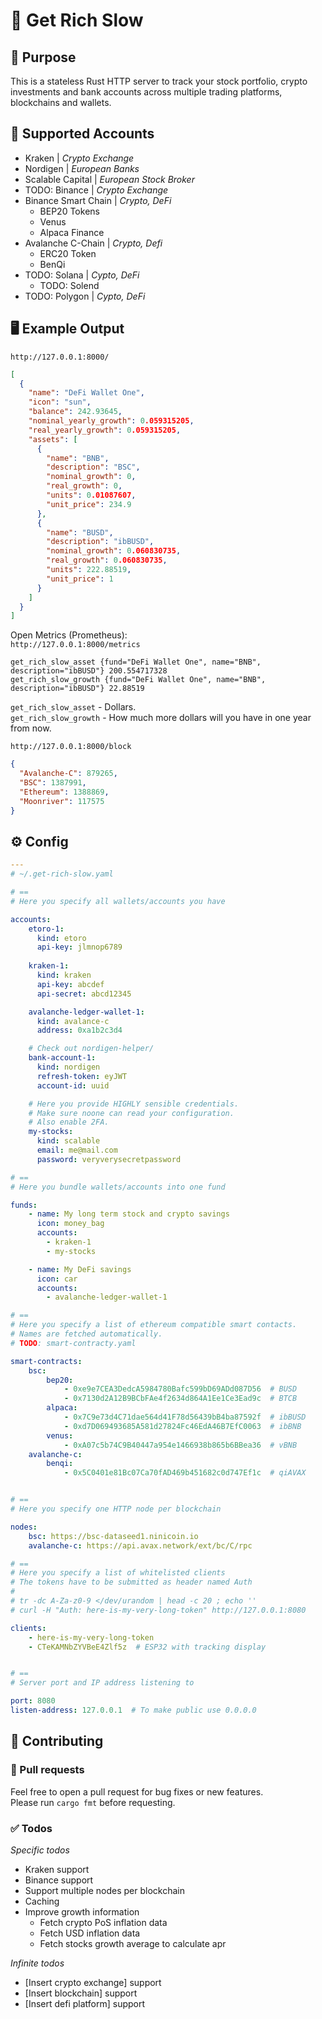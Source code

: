 # 🐌 Get Rich Slow

## 🦋 Purpose
This is a stateless Rust HTTP server to track your stock portfolio,
crypto investments and bank accounts
across multiple trading platforms, blockchains and wallets.

## 🔧 Supported Accounts

- Kraken | _Crypto Exchange_
- Nordigen | _European Banks_
- Scalable Capital | _European Stock Broker_
- TODO: Binance | _Crypto Exchange_
- Binance Smart Chain | _Crypto, DeFi_
    - BEP20 Tokens
    - Venus
    - Alpaca Finance
- Avalanche C-Chain | _Crypto, Defi_
    - ERC20 Token
    - BenQi
- TODO: Solana | _Cypto, DeFi_
    - TODO: Solend
- TODO: Polygon | _Cypto, DeFi_


## 🖥️ Example Output
`http://127.0.0.1:8000/`
```json
[
  {
    "name": "DeFi Wallet One",
    "icon": "sun",
    "balance": 242.93645,
    "nominal_yearly_growth": 0.059315205,
    "real_yearly_growth": 0.059315205,
    "assets": [
      {
        "name": "BNB",
        "description": "BSC",
        "nominal_growth": 0,
        "real_growth": 0,
        "units": 0.01087607,
        "unit_price": 234.9
      },
      {
        "name": "BUSD",
        "description": "ibBUSD",
        "nominal_growth": 0.060830735,
        "real_growth": 0.060830735,
        "units": 222.88519,
        "unit_price": 1
      }
    ]
  }
]
```

Open Metrics (Prometheus):  
`http://127.0.0.1:8000/metrics`
```
get_rich_slow_asset {fund="DeFi Wallet One", name="BNB", description="ibBUSD"} 200.554717328
get_rich_slow_growth {fund="DeFi Wallet One", name="BNB", description="ibBUSD"} 22.88519
```
`get_rich_slow_asset` - Dollars.  
`get_rich_slow_growth` - How much more dollars will you
have in one year from now.


`http://127.0.0.1:8000/block`
```json
{
  "Avalanche-C": 879265,
  "BSC": 1387991,
  "Ethereum": 1388869,
  "Moonriver": 117575
}
```

## ⚙️ Config

```yaml
---
# ~/.get-rich-slow.yaml

# ==
# Here you specify all wallets/accounts you have

accounts:
    etoro-1:
      kind: etoro
      api-key: jlmnop6789
    
    kraken-1:
      kind: kraken
      api-key: abcdef
      api-secret: abcd12345

    avalanche-ledger-wallet-1:
      kind: avalance-c
      address: 0xa1b2c3d4

    # Check out nordigen-helper/
    bank-account-1:
      kind: nordigen
      refresh-token: eyJWT
      account-id: uuid

    # Here you provide HIGHLY sensible credentials.
    # Make sure noone can read your configuration.
    # Also enable 2FA.
    my-stocks:
      kind: scalable
      email: me@mail.com
      password: veryverysecretpassword

# ==
# Here you bundle wallets/accounts into one fund

funds:
    - name: My long term stock and crypto savings
      icon: money_bag
      accounts:
        - kraken-1
        - my-stocks

    - name: My DeFi savings
      icon: car
      accounts:
        - avalanche-ledger-wallet-1

# ==
# Here you specify a list of ethereum compatible smart contacts.
# Names are fetched automatically.
# TODO: smart-contracty.yaml

smart-contracts:
    bsc:
        bep20:
            - 0xe9e7CEA3DedcA5984780Bafc599bD69ADd087D56  # BUSD
            - 0x7130d2A12B9BCbFAe4f2634d864A1Ee1Ce3Ead9c  # BTCB
        alpaca:
            - 0x7C9e73d4C71dae564d41F78d56439bB4ba87592f  # ibBUSD
            - 0xd7D069493685A581d27824Fc46EdA46B7EfC0063  # ibBNB
        venus:
            - 0xA07c5b74C9B40447a954e1466938b865b6BBea36  # vBNB
    avalanche-c:
        benqi:
            - 0x5C0401e81Bc07Ca70fAD469b451682c0d747Ef1c  # qiAVAX


# ==
# Here you specify one HTTP node per blockchain

nodes:
    bsc: https://bsc-dataseed1.ninicoin.io
    avalanche-c: https://api.avax.network/ext/bc/C/rpc

# ==
# Here you specify a list of whitelisted clients
# The tokens have to be submitted as header named Auth
#
# tr -dc A-Za-z0-9 </dev/urandom | head -c 20 ; echo ''
# curl -H "Auth: here-is-my-very-long-token" http://127.0.0.1:8080

clients:
    - here-is-my-very-long-token
    - CTeKAMNbZYVBeE4Zlf5z  # ESP32 with tracking display


# ==
# Server port and IP address listening to

port: 8080
listen-address: 127.0.0.1  # To make public use 0.0.0.0

```

## 🐛 Contributing

### 🌳 Pull requests
Feel free to open a pull request for bug fixes or new features.  
Please run `cargo fmt` before requesting.

### ✅ Todos
_Specific todos_
- Kraken support
- Binance support
- Support multiple nodes per blockchain
- Caching
- Improve growth information
    - Fetch crypto PoS inflation data
    - Fetch USD inflation data
    - Fetch stocks growth average to calculate apr

_Infinite todos_
- [Insert crypto exchange] support
- [Insert blockchain] support
- [Insert defi platform] support

